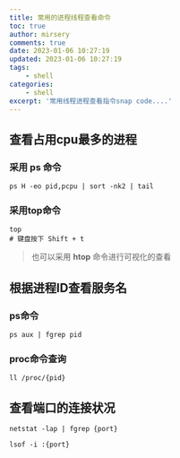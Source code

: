 ```yaml
---
title: 常用的进程线程查看命令
toc: true
author: mirsery
comments: true
date: 2023-01-06 10:27:19
updated: 2023-01-06 10:27:19
tags:
    - shell
categories:
    - shell
excerpt: '常用线程进程查看指令snap code....'
---
```



<!-- toc -->

## 查看占用cpu最多的进程

### 采用 ps 命令

```shell
ps H -eo pid,pcpu | sort -nk2 | tail
```

### 采用top命令

```shell
top
# 键盘按下 Shift + t
```

> 也可以采用 **htop** 命令进行可视化的查看

## 根据进程ID查看服务名

### ps命令

```shell
ps aux | fgrep pid
```

### proc命令查询

```shell
ll /proc/{pid}
```

## 查看端口的连接状况

```shell
netstat -lap | fgrep {port}
```

```shell
lsof -i :{port}
```
